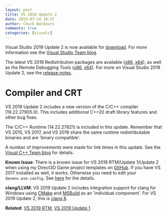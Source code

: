 ```yaml
---
layout: post
title: VS 2019 Update 2
date: 2019-07-24 16:57
author: Chuck Walbourn
comments: true
categories: [visualc]
---
```


Visual Studio 2019 Update 2 is now available for [download](https://visualstudio.microsoft.com/downloads/). For more information see the [Visual Studio Team blog](https://devblogs.microsoft.com/visualstudio/visual-studio-2019-version-16-2-generally-available-and-16-3-preview-1/).
<!--more-->

The latest VS 2019 Redistribution packages are available ([x86](https://aka.ms/vs/16/release/VC_redist.x86.exe), [x64](https://aka.ms/vs/16/release/VC_redist.x64.exe)), as well as the Remote Debugging Tools ([x86](https://aka.ms/vs/16/release/RemoteTools.x86ret.enu.exe), [x64](https://aka.ms/vs/16/release/RemoteTools.amd64ret.enu.exe)). For more on Visual Studio 2019 Update 2, see the [release notes](https://docs.microsoft.com/en-us/visualstudio/releases/2019/release-notes#16.2.0).

<h1>Compiler and CRT</h1>

VS 2019 Update 2 includes a new version of the C/C++ compiler (19.22.27905.0). This includes additional C++20 draft library features and other bug fixes.

The C/C++ Runtime (14.22.27821) is included in this update. Remember that VS 2015, VS 2017, and VS 2019 share the same runtime redistributable binaries and are 'binary compatible'.

A number of improvements were made for link times in this update. See the [Visual C++ Team blog](https://devblogs.microsoft.com/cppblog/improved-linker-fundamentals-in-visual-studio-2019/) for details.

<strong>Known Issue</strong>: There is a known issue for VS 2019 RTM/Update 1/Update 2 when using my Direct3D Game project templates on [GitHub](https://github.com/walbourn/directx-vs-templates/releases). If you have VS 2017 installed as well, it works. Otherwise you need to edit your ``devenv.exe.config``. See [here](https://developercommunity.visualstudio.com/content/problem/572125/visual-studio-2019-doesnt-handle-14000-assembly-re.html) for the details.

<strong>clang/LLVM</strong>: VS 2019 Update 2 includes integration support for clang for Windows using [CMake](https://devblogs.microsoft.com/cppblog/visual-studio-cmake-support-clang-llvm-cmake-3-14-vcpkg-and-performance-improvements/) and [MSBuild](https://devblogs.microsoft.com/cppblog/clang-llvm-support-for-msbuild-projects/) as an 'individual component'. For VS 2019 Update 2, this is [clang 8](https://releases.llvm.org/8.0.0/tools/clang/docs/ReleaseNotes.html).

<strong>Related</strong>: <a href="https://walbourn.github.io/visual-studio-2019/">VS 2019 RTM</a>, <a href="https://walbourn.github.io/vs-2019-update-1/">VS 2019 Update 1</a>
